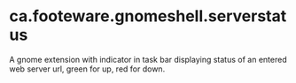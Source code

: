 # ca.footeware.gnomeshell.serverstatus
A gnome extension with indicator in task bar displaying status of an entered web server url, green for up, red for down.
